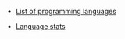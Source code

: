 * [List of programming languages](https://en.wikipedia.org/wiki/List_of_programming_languages)

* [Language stats](http://githut.info)
